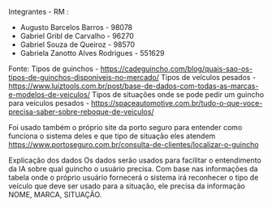 Integrantes - RM :

- Augusto Barcelos Barros - 98078
- Gabriel Gribl de Carvalho - 96270
- Gabriel Souza de Queiroz - 98570
- Gabriela Zanotto Alves Rodrigues - 551629

Fonte:
Tipos de guinchos - https://cadeguincho.com/blog/quais-sao-os-tipos-de-guinchos-disponiveis-no-mercado/
Tipos de veículos pesados - https://www.luiztools.com.br/post/base-de-dados-com-todas-as-marcas-e-modelos-de-veiculos/
Tipos de situações onde se pode pedir um guincho para veículos pesados - https://spaceautomotive.com.br/tudo-o-que-voce-precisa-saber-sobre-reboque-de-veiculos/

Foi usado também o próprio site da porto seguro para entender como funciona o sistema deles e que tipo de situação eles atendem
https://www.portoseguro.com.br/consulta-de-clientes/localizar-o-guincho

Explicação dos dados
Os dados serão usados para facilitar o entendimento da IA sobre qual guincho o usuário precisa. Com base nas informações da tabela onde o próprio usuário fornecerá o sistema irá reconhecer o tipo de veículo que deve ser usado para a situação, ele precisa da informação NOME, MARCA, SITUAÇÃO.
